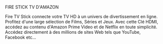 FIRE STICK TV D'AMAZON

Fire TV Stick connecte votre TV HD à un univers de divertissement en ligne. Profitez d'une large sélection de Films, Séries et Jeux. Avec cette Clé HDMI, accédez au contenu d'Amazon Prime Video et de Netflix en toute simplicité. Accédez directement à des millions de sites Web tels que YouTube, Facebook etc...
